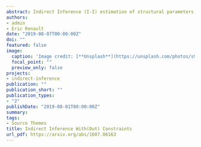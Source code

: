```yaml
---
abstract: Indirect Inference (I-I) estimation of structural parameters $\theta$ requires matching observed and simulated statistics, which are most often generated using some auxiliary model that depends on instrumental parameters $\beta$. The estimators of instrumental parameters encapsulate the statistical information used for inference about the structural parameters. As such, artificially constraining these parameters may restrict the ability of the auxiliary model to accurately replicate features in the structural data, which may lead to a range of issues, such as, a loss of identification. However, in certain situations the parameters $\beta$ naturally come with a set of $q$ restrictions. Examples include settings where $\beta$ must be estimated subject to $q$ possibly strict inequality constraints $g(\beta) > 0$, such as, when I-I is based on GARCH auxiliary models. In these settings we propose a novel I-I approach that uses appropriately modified unconstrained auxiliary statistics, which are simple to compute and always exists. We state the relevant asymptotic theory for this I-I approach without constraints and show that it can be reinterpreted as a standard implementation of I-I through a properly modified binding function. Several examples that have featured in the literature illustrate our approach. 
authors:
- admin
- Eric Renault
date: "2019-08-07T00:00:00Z"
doi: ""
featured: false
image:
  caption: 'Image credit: [**Unsplash**](https://unsplash.com/photos/s9CC2SKySJM)'
  focal_point: ""
  preview_only: false
projects:
- indirect-inference
publication: ""
publication_short: ""
publication_types:
- "2"
publishDate: "2019-08-01T00:00:00Z"
summary: 
tags:
- Source Themes
title: Indirect Inference With(Out) Constraints
url_pdf: https://arxiv.org/abs/1607.06163
---
```

